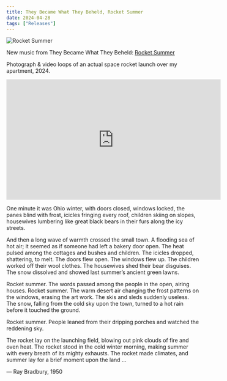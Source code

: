 ```yaml
---
title: They Became What They Beheld, Rocket Summer
date: 2024-04-28
tags: ["Releases"]
---
```


![Rocket Summer](/rm_ation/images/rocket-summer.jpg)

New music from They Became What They Beheld: [Rocket Summer](https://theybecamewhattheybeheld.bandcamp.com/album/rocket-summer)

Photograph & video loops of an actual space rocket launch over my apartment, 2024.<!--x-->

<iframe width="560" height="315" src="https://www.youtube.com/embed/7fMIaOFiwhM?si=SfrXMEKmxQzNKdVl" title="YouTube video player" frameborder="0" allow="accelerometer; autoplay; clipboard-write; encrypted-media; gyroscope; picture-in-picture; web-share" referrerpolicy="strict-origin-when-cross-origin" allowfullscreen></iframe>

One minute it was Ohio winter, with doors closed, windows locked, the panes blind with frost, icicles fringing every roof, children skiing on slopes, housewives lumbering like great black bears in their furs along the icy streets.

And then a long wave of warmth crossed the small town. A flooding sea of hot air; it seemed as if someone had left a bakery door open. The heat pulsed among the cottages and bushes and children. The icicles dropped, shattering, to melt. The doors flew open. The windows flew up. The children worked off their wool clothes. The housewives shed their bear disguises. The snow dissolved and showed last summer’s ancient green lawns.

Rocket summer. The words passed among the people in the open, airing houses. Rocket summer. The warm desert air changing the frost patterns on the windows, erasing the art work. The skis and sleds suddenly useless. The snow, falling from the cold sky upon the town, turned to a hot rain before it touched the ground.

Rocket summer. People leaned from their dripping porches and watched the reddening sky.

The rocket lay on the launching field, blowing out pink clouds of fire and oven heat. The rocket stood in the cold winter morning, making summer with every breath of its mighty exhausts. The rocket made climates, and summer lay for a brief moment upon the land ...

— Ray Bradbury, 1950

